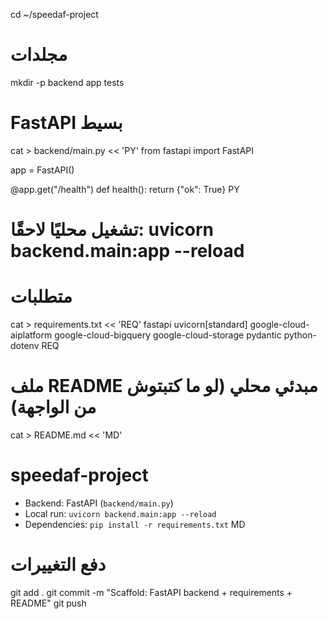 cd ~/speedaf-project

# مجلدات
mkdir -p backend app tests

# FastAPI بسيط
cat > backend/main.py << 'PY'
from fastapi import FastAPI

app = FastAPI()

@app.get("/health")
def health():
    return {"ok": True}
PY

# تشغيل محليًا لاحقًا: uvicorn backend.main:app --reload

# متطلبات
cat > requirements.txt << 'REQ'
fastapi
uvicorn[standard]
google-cloud-aiplatform
google-cloud-bigquery
google-cloud-storage
pydantic
python-dotenv
REQ

# ملف README مبدئي محلي (لو ما كتبتوش من الواجهة)
cat > README.md << 'MD'
# speedaf-project

- Backend: FastAPI (`backend/main.py`)
- Local run: `uvicorn backend.main:app --reload`
- Dependencies: `pip install -r requirements.txt`
MD

# دفع التغييرات
git add .
git commit -m "Scaffold: FastAPI backend + requirements + README"
git push
